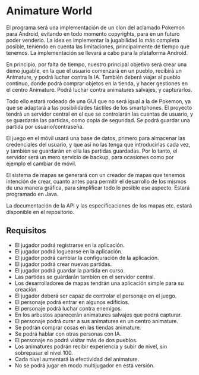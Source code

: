 # Animature World #

El programa será una implementación de un clon del aclamado Pokemon para Android, evitando en todo momento copyrights, para en un futuro poder venderlo. La idea es implementar la jugabilidad lo más completa posible, teniendo en cuenta las limitaciones, principalmente de tiempo que tenemos. La implementación se llevará a cabo para la plataforma Android.

En principio, por falta de tiempo, nuestro principal objetivo será crear una demo jugable, en la que el usuario comenzará en un pueblo, recibirá un Animature, y podrá luchar contra la IA. También deberá viajar al pueblo continuo, donde podrá comprar objetos en la tienda, y hacer gestiones en el centro Animature. Podrá luchar contra animatures salvajes, y capturarlos.

Todo ello estará rodeado de una GUI que no será igual a la de Pokemon, ya que se adaptará a las posibilidades táctiles de los smartphones. El proyecto tendrá un servidor central en el que se controlarán las cuentas de usuario, y se guardarán las partidas, como copia de seguridad. Se podrá guardar una partida por usuario/contraseña.

El juego en el móvil usará una base de datos, primero para almacenar las credenciales del usuario, y que así no las tenga que introducirlas cada vez, y también se guardarán en ella las partidas guardadas. Por lo tanto, el servidor será un mero servicio de backup, para ocasiones como por ejemplo el cambiar de móvil.

El sistema de mapas se generará con un creador de mapas que tenemos intención de crear, cuanto antes para permitir el desarrollo de los mismos de una manera gráfica, para simplificar todo lo posible ese aspecto. Estará programado en Java.

La documentación de la API y las especificaciones de los mapas etc. estará disponible en el repositorio.

## Requisitos ##

* El jugador podrá registrarse en la aplicación.
* El jugador podrá loguearse en la aplicación.
* El jugador podrá cambiar la configuración de la aplicación.
* El jugador podrá crear nuevas partidas.
* El jugador podrá guardar la partida en curso.
* Las partidas se guardarán también en el servidor central.
* Los desarrolladores de mapas tendrán una aplicación simple para su creación.
* El jugador deberá ser capaz de controlar el personaje en el juego.
* El personaje podrá entrar en algunos edificios.
* El personaje podrá luchar contra enemigos.
* En los arbustos aparecerán animatures salvajes que podrá capturar.
* El personaje podrá curar a sus animatures en un centro animature.
* Se podrán comprar cosas en las tiendas animature.
* Se podrá hablar con otras personas con IA.
* El personaje no podrá visitar más de dos pueblos.
* Los animatures podrán recibir experiencia y subir de nivel, sin sobrepasar el nivel 100.
* Cada nivel aumentará la efectividad del animature.
* No se podrá jugar en modo multijugador en esta versión.
